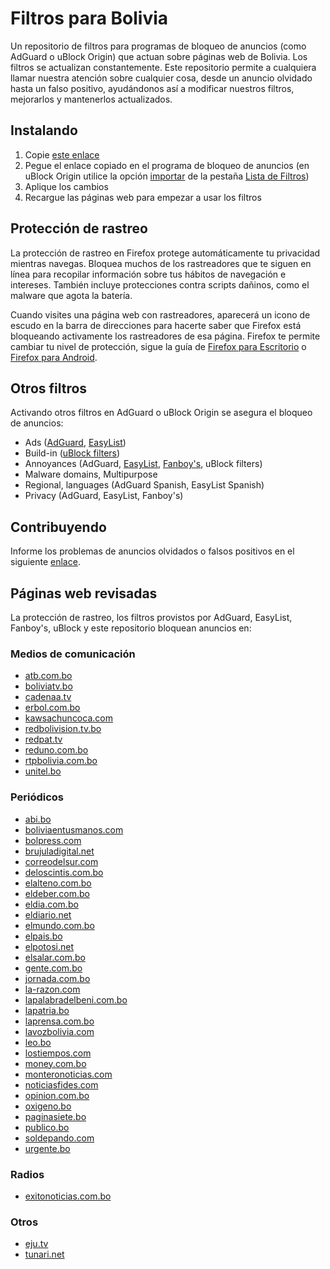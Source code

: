 # Filtros para Bolivia

Un repositorio de filtros para programas de bloqueo de anuncios (como AdGuard o uBlock Origin) que actuan sobre páginas web de Bolivia. Los filtros se actualizan constantemente. Este repositorio permite a cualquiera llamar nuestra atención sobre cualquier cosa, desde un anuncio olvidado hasta un falso positivo, ayudándonos así a modificar nuestros filtros, mejorarlos y mantenerlos actualizados.

## Instalando

1. Copie [este enlace](https://raw.githubusercontent.com/51114u9/bolivia-ublockfilters/master/bolivia-ublockfilters.txt)
2. Pegue el enlace copiado en el programa de bloqueo de anuncios (en uBlock Origin utilice la opción [importar](https://github.com/gorhill/uBlock/wiki/Filter-lists-from-around-the-web) de la pestaña [Lista de Filtros](https://github.com/gorhill/uBlock/wiki/Dashboard:-Filter-lists))
3. Aplique los cambios
4. Recargue las páginas web para empezar a usar los filtros

## Protección de rastreo

La protección de rastreo en Firefox protege automáticamente tu privacidad mientras navegas. Bloquea muchos de los rastreadores que te siguen en línea para recopilar información sobre tus hábitos de navegación e intereses. También incluye protecciones contra scripts dañinos, como el malware que agota la batería.

Cuando visites una página web con rastreadores, aparecerá un icono de escudo en la barra de direcciones para hacerte saber que Firefox está bloqueando activamente los rastreadores de esa página. Firefox te permite cambiar tu nivel de protección, sigue la guía de [Firefox para Escritorio](https://support.mozilla.org/kb/enhanced-tracking-protection-firefox-desktop) o [Firefox para Android](https://support.mozilla.org/kb/enhanced-tracking-protection-firefox-android).

## Otros filtros

Activando otros filtros en AdGuard o uBlock Origin se asegura el bloqueo de anuncios:

* Ads ([AdGuard](https://github.com/AdguardTeam/AdguardFilters), [EasyList](https://forums.lanik.us))
* Build-in ([uBlock filters](https://github.com/uBlockOrigin/uAssets))
* Annoyances (AdGuard, [EasyList](https://github.com/easylist/easylist), [Fanboy's](https://github.com/ryanbr/fanboy-adblock), uBlock filters)
* Malware domains, Multipurpose
* Regional, languages (AdGuard Spanish, EasyList Spanish)
* Privacy (AdGuard, EasyList, Fanboy's)

## Contribuyendo

Informe los problemas de anuncios olvidados o falsos positivos en el siguiente [enlace](https://github.com/51114u9/bolivia-ublockfilters/issues).

## Páginas web revisadas

La protección de rastreo, los filtros provistos por AdGuard, EasyList, Fanboy's, uBlock y este repositorio bloquean anuncios en:

### Medios de comunicación

* [atb.com.bo](https://www.atb.com.bo/)
* [boliviatv.bo](http://www.boliviatv.bo/)
* [cadenaa.tv](http://www.cadenaa.tv/)
* [erbol.com.bo](http://erbol.com.bo/)
* [kawsachuncoca.com](https://kawsachuncoca.com/)
* [redbolivision.tv.bo](https://www.redbolivision.tv.bo/)
* [redpat.tv](https://www.redpat.tv/)
* [reduno.com.bo](https://www.reduno.com.bo/)
* [rtpbolivia.com.bo](http://www.rtpbolivia.com.bo/)
* [unitel.bo](https://unitel.bo/)

### Periódicos

* [abi.bo](https://www.abi.bo/)
* [boliviaentusmanos.com](https://www.boliviaentusmanos.com/)
* [bolpress.com](https://www.bolpress.com/)
* [brujuladigital.net](https://brujuladigital.net/)
* [correodelsur.com](https://correodelsur.com/)
* [deloscintis.com.bo](https://www.deloscintis.com.bo/)
* [elalteno.com.bo](http://www.elalteno.com.bo/)
* [eldeber.com.bo](https://eldeber.com.bo/)
* [eldia.com.bo](http://eldia.com.bo/)
* [eldiario.net](https://www.eldiario.net/)
* [elmundo.com.bo](https://elmundo.com.bo/)
* [elpais.bo](https://elpais.bo/)
* [elpotosi.net](https://elpotosi.net/)
* [elsalar.com.bo](https://elsalar.com.bo/)
* [gente.com.bo](http://www.gente.com.bo/)
* [jornada.com.bo](https://jornada.com.bo/)
* [la-razon.com](https://www.la-razon.com/)
* [lapalabradelbeni.com.bo](https://lapalabradelbeni.com.bo/)
* [lapatria.bo](https://lapatria.bo/)
* [laprensa.com.bo](http://www.laprensa.com.bo/)
* [lavozbolivia.com](https://lavozbolivia.com/)
* [leo.bo](https://leo.bo/)
* [lostiempos.com](https://www.lostiempos.com/)
* [money.com.bo](https://www.money.com.bo/)
* [monteronoticias.com](https://monteronoticias.com/)
* [noticiasfides.com](https://www.noticiasfides.com/)
* [opinion.com.bo](https://www.opinion.com.bo/)
* [oxigeno.bo](http://oxigeno.bo/)
* [paginasiete.bo](https://www.paginasiete.bo/)
* [publico.bo](https://publico.bo/)
* [soldepando.com](https://www.soldepando.com/)
* [urgente.bo](http://urgente.bo/)

### Radios

* [exitonoticias.com.bo](https://exitonoticias.com.bo/)

### Otros

* [eju.tv](https://eju.tv/)
* [tunari.net](https://tunari.net/)
